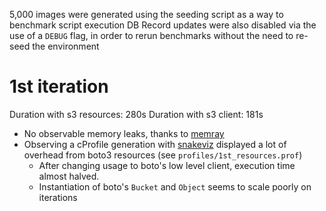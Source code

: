 5,000 images were generated using the seeding script as a way to benchmark script execution
DB Record updates were also disabled via the use of a `DEBUG` flag, in order to rerun benchmarks
without the need to re-seed the environment

# 1st iteration

Duration with s3 resources: 280s
Duration with s3 client: 181s

* No observable memory leaks, thanks to [memray](https://github.com/bloomberg/memray)
* Observing a cProfile generation with [snakeviz](https://jiffyclub.github.io/snakeviz/) displayed a lot of overhead from boto3 resources (see `profiles/1st_resources.prof`)
    * After changing usage to boto's low level client, execution time almost halved.
    * Instantiation of boto's `Bucket` and `Object` seems to scale poorly on iterations
